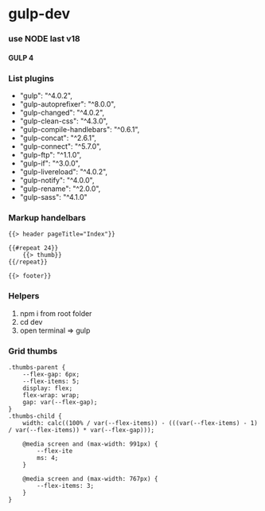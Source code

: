 # gulp-dev
### use NODE last v18
#### GULP 4

### List plugins
- "gulp": "^4.0.2",
- "gulp-autoprefixer": "^8.0.0",
- "gulp-changed": "^4.0.2",
- "gulp-clean-css": "^4.3.0",
- "gulp-compile-handlebars": "^0.6.1",
- "gulp-concat": "^2.6.1",
- "gulp-connect": "^5.7.0",
- "gulp-ftp": "^1.1.0",
- "gulp-if": "^3.0.0",
- "gulp-livereload": "^4.0.2",
- "gulp-notify": "^4.0.0",
- "gulp-rename": "^2.0.0",
- "gulp-sass": "^4.1.0"


### Markup handelbars
```
{{> header pageTitle="Index"}}

{{#repeat 24}}
	{{> thumb}}
{{/repeat}}

{{> footer}}
```

### Helpers
1. npm i from root folder
2. cd dev
3. open terminal => gulp

### Grid thumbs
```
.thumbs-parent {
    --flex-gap: 6px;
    --flex-items: 5;
    display: flex;
    flex-wrap: wrap;
    gap: var(--flex-gap);
}
.thumbs-child {
    width: calc((100% / var(--flex-items)) - (((var(--flex-items) - 1) / var(--flex-items)) * var(--flex-gap)));

    @media screen and (max-width: 991px) {
        --flex-ite
        ms: 4;
    }
    
	@media screen and (max-width: 767px) {
        --flex-items: 3;
    }
}
```